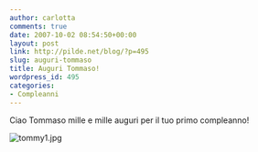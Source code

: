 ```yaml
---
author: carlotta
comments: true
date: 2007-10-02 08:54:50+00:00
layout: post
link: http://pilde.net/blog/?p=495
slug: auguri-tommaso
title: Auguri Tommaso!
wordpress_id: 495
categories:
- Compleanni
---
```


Ciao Tommaso mille e mille auguri per il tuo primo compleanno!

![tommy1.jpg](http://pilde.net/blog/wp-content/uploads/2007/10/tommy1.jpg)






